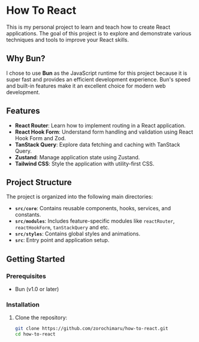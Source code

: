 # How To React

This is my personal project to learn and teach how to create React applications. The goal of this project is to explore and demonstrate various techniques and tools to improve your React skills.

## Why Bun?

I chose to use **Bun** as the JavaScript runtime for this project because it is super fast and provides an efficient development experience. Bun's speed and built-in features make it an excellent choice for modern web development.

## Features

- **React Router**: Learn how to implement routing in a React application.
- **React Hook Form**: Understand form handling and validation using React Hook Form and Zod.
- **TanStack Query**: Explore data fetching and caching with TanStack Query.
- **Zustand**: Manage application state using Zustand.
- **Tailwind CSS**: Style the application with utility-first CSS.

## Project Structure

The project is organized into the following main directories:

- **`src/core`**: Contains reusable components, hooks, services, and constants.
- **`src/modules`**: Includes feature-specific modules like `reactRouter`, `reactHookForm`, `tanStackQuery` and etc.
- **`src/styles`**: Contains global styles and animations.
- **`src`**: Entry point and application setup.

## Getting Started

### Prerequisites

- Bun (v1.0 or later)

### Installation

1. Clone the repository:
   ```bash
   git clone https://github.com/zorochimaru/how-to-react.git
   cd how-to-react
   ```
